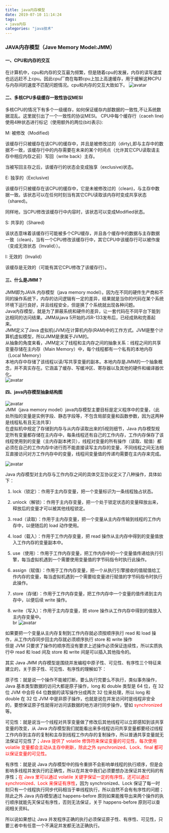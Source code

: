 ```yaml
---
title: java内存模型
date: 2019-07-10 11:14:24
tags: 
- java内存
categories: "java技术"    
---
```

### JAVA内存模型（Jave Memory Model:JMM）
#### 一、CPU和内存的交互
在计算机中，cpu和内存的交互最为频繁，但是随着cpu的发展，内存的读写速度也远远赶不上cpu。因此cpu厂商在每颗cpu上加上高速缓存，用于缓解这种CPU与内存间的速度不匹配问题情况。cpu和内存的交互大致如下。
![avatar](2019071002.png)

#### 二、多核CPU多级缓存一致性协议MESI
多核CPU的情况下有多个一级缓存，如何保证缓存内部数据的一致性,不让系统数据混乱。这里就引出了一个一致性的协议MESI。
CPU中每个缓存行（caceh line)使用4种状态进行标记（使用额外的两位(bit)表示):<br>

M: 被修改（Modified)<br>

该缓存行只被缓存在该CPU的缓存中，并且是被修改过的（dirty),即与主存中的数据不一致，该缓存行中的内存需要在未来的某个时间点（允许其它CPU读取请主存中相应内存之前）写回（write back）主存。

当被写回主存之后，该缓存行的状态会变成独享（exclusive)状态。<br>

E: 独享的（Exclusive)<br>

该缓存行只被缓存在该CPU的缓存中，它是未被修改过的（clean)，与主存中数据一致。该状态可以在任何时刻当有其它CPU读取该内存时变成共享状态（shared)。

同样地，当CPU修改该缓存行中内容时，该状态可以变成Modified状态。<br>

S: 共享的（Shared)<br>

该状态意味着该缓存行可能被多个CPU缓存，并且各个缓存中的数据与主存数据一致（clean)，当有一个CPU修改该缓存行中，其它CPU中该缓存行可以被作废（变成无效状态（Invalid））。<br>

I: 无效的（Invalid）<br>

该缓存是无效的（可能有其它CPU修改了该缓存行）。<br>

#### 三、什么是JMM？

JMM即为JAVA 内存模型（java memory model）。因为在不同的硬件生产商和不同的操作系统下，内存的访问逻辑有一定的差异，结果就是当你的代码在某个系统环境下运行良好，并且线程安全，但是换了个系统就出现各种问题。<br>
Java内存模型，就是为了屏蔽系统和硬件的差异，让一套代码在不同平台下能到达相同的访问结果。JMM从java 5开始的JSR-133发布后，已经成熟和完善起来。<br>
JMM定义了Java 虚拟机(JVM)在计算机内存(RAM)中的工作方式。JVM是整个计算机虚拟模型，所以JMM是隶属于JVM的。<br>
从抽象的角度来看，JMM定义了线程和主内存之间的抽象关系：线程之间的共享变量存储在主内存（Main Memory）中，每个线程都有一个私有的本地内存（Local Memory）<br>
本地内存中存储了该线程以读/写共享变量的副本。本地内存是JMM的一个抽象概念，并不真实存在。它涵盖了缓存、写缓冲区、寄存器以及其他的硬件和编译器优化。<br>
![avatar](2019071001.png)

#### 四、java内存模型抽象结构图
![avatar](2019071003.png)<br>
JMM（java memory model）java内存模型主要目标是定义程序中的变量，（此处所指的变量是实例字段、静态字段等，不包含局部变量和函数参数，因为这两种是线程私有且无法共享）<br>
在虚拟机中规定了存储到内存与从内存读取出来的5规则细节，Java 内存模型规定所有变量都存储在主内存中，每条线程还有自己的工作内存，工作内存保存了该线程使用到的变量（主内存副本拷贝），线程对变量的所有操作（读取、赋值）都必须在自己的工作内存中进行而不能直接读写主内存的变量，不同线程之间无法相互直接访问对方工作内存中的变量，线程间变量值的传递均需要在主内存来完成。<br>

![avatar](2019071005.png)<br>

Java 内存模型对主内存与工作内存之间的具体交互协议定义了八种操作，具体如下：

1. lock（锁定）：作用于主内存变量，把一个变量标识为一条线程独占状态。

2. unlock（解锁）：作用于主内存变量，把一个处于锁定状态的变量释放出来，释放后的变量才可以被其他线程锁定。

3. read（读取）：作用于主内存变量，把一个变量从主内存传输到线程的工作内存中，以便随后的 load 动作使用。

4. load（载入）：作用于工作内存变量，把 read 操作从主内存中得到的变量值放入工作内存的变量副本中。

5. use（使用）：作用于工作内存变量，把工作内存中的一个变量值传递给执行引擎，每当虚拟机遇到一个需要使用变量值的字节码指令时执行此操作。

6. assign（赋值）：作用于工作内存变量，把一个从执行引擎接收的值赋值给工作内存的变量，每当虚拟机遇到一个需要给变量进行赋值的字节码指令时执行此操作。

7. store（存储）：作用于工作内存变量，把工作内存中一个变量的值传递到主内存中，以便后续 write 操作。

8. write（写入）：作用于主内存变量，把 store 操作从工作内存中得到的值放入主内存变量中。
<br>br
![avatar](2019071004.png)<br>

如果要把一个变量从主内存复制到工作内存就必须按顺序执行 read 和 load 操作，从工作内存同步回主内存就必须顺序执行 store 和 write 操作<br>
但是 JVM 只要求了操作的顺序而没有要求上述操作必须保证连续性，所以实质执行中 read 和 load 间及 store 和 write 间是可以插入其他指令的。<br>


其实 Java JMM 内存模型是围绕并发编程中原子性、可见性、有序性三个特征来建立的，关于原子性、可见性、有序性的理解如下：

原子性：就是说一个操作不能被打断，要么执行完要么不执行，类似事务操作，Java 基本类型数据的访问大都是原子操作，long 和 double 类型是 64 位，在 32 位 JVM 中会将 64 位数据的读写操作分成两次 32 位来处理，所以 long 和 double 在 32 位 JVM 中是非原子操作，也就是说在并发访问时是线程非安全的，要想保证原子性就得对访问该数据的地方进行同步操作，譬如 <font color="red">synchronized</font> 等。

可见性：就是说当一个线程对共享变量做了修改后其他线程可以立即感知到该共享变量的改变，从 Java 内存模型我们就能看出来多线程访问共享变量都要经过线程工作内存到主存的复制和主存到线程工作内存的复制操作，所以普通共享变量就无法保证可见性了；<font color="red">Java 提供了 volatile 修饰符来保证变量的可见性，每次使用 volatile 变量都会主动从主存中刷新，除此之外 synchronized、Lock、final 都可以保证变量的可见性。</font>

有序性：就是说 Java 内存模型中的指令重排不会影响单线程的执行顺序，但是会影响多线程并发执行的正确性，所以在并发中我们必须要想办法保证并发代码的有序性；<font color="red">在 Java 里可以通过 volatile 关键字保证一定的有序性，还可以通过 synchronized、Lock 来保证有序性</font>，因为 synchronized、Lock 保证了每一时刻只有一个线程执行同步代码相当于单线程执行，所以自然不会有有序性的问题；除此之外 Java 内存模型通过 happens-before 原则如果能推导出来两个操作的执行顺序就能先天保证有序性，否则无法保证，关于 happens-before 原则可以查阅相关资料。

所以说如果想让 Java 并发程序正确的执行必须保证原子性、有序性、可见性，只要三者中有任意一个不满足并发都无法正确执行。